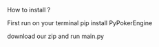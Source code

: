 How to install ? 

First run on your terminal pip install PyPokerEngine

download our zip and run main.py
